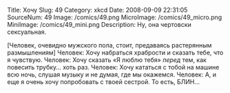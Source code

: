 Title: Хочу 
Slug: 49 
Category: xkcd 
Date: 2008-09-09 22:31:05 
SourceNum: 49 
Image: /comics/49.png 
MicroImage: /comics/49_micro.png 
MiniImage: /comics/49_mini.png 
Description: Ну, она чертовски сексуальная. 

[Человек, очевидно мужского пола, стоит, предаваясь растерянным размышлениям]
Человек: Хочу набраться храбрости и сказать тебе, что я чувствую.
Человек: Хочу сказать «Я люблю тебя» _перед_ тем, как повесить трубку… хоть раз.
Человек: Хочу кататься с тобой на машине всю ночь, слушая музыку и не думая, где мы окажемся.
Человек: А, и еще я очень хочу попробовать с твоей сестрой. То есть, БЛИН…